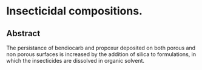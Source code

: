 # Insecticidal compositions.

## Abstract
The persistance of bendiocarb and propoxur deposited on both porous and non porous surfaces is increased by the addition of silica to formulations, in which the insecticides are dissolved in organic solvent.